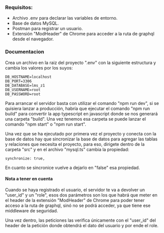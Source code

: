 ### Requisitos:

- Archivo .env para declarar las variables de entorno.
- Base de datos MySQL.
- Postman para registrar un usuario.
- Extensión "ModHeader" de Chrome para acceder a la ruta de graphql desde el navegador.


### Documentacion
Crea un archivo en la raiz del proyecto ".env" con la siguiente estructura y cambia los valores por los suyos:<br />

```
DB_HOSTNAME=localhost
DB_PORT=3306
DB_DATABASE=lms_z1
DB_USERNAME=root
DB_PASSWORD=root
```

Para arrancar el servidor basta con utilizar el comando "npm run dev", si se quisiera lanzar a producción, habría que ejecutar el comando "npm run build" para convertir la app typescript en javascript donde se nos generará una carpeta "build". Una vez tenemos esa carpeta se puede lanzar el comando "npm start" o "npm run start".

Una vez que se ha ejecutado por primera vez el proyecto y conecta con la base de datos hay que sincronizar la base de datos para agregar las tablas y relaciones que necesita el proyecto, para eso, dirigete dentro de la carpeta "src" y en el archivo "mysql.ts" cambia la propiedad:

```
synchronize: true,
```

En cuanto se sincronice vuelve a dejarlo en "false" esa propiedad.

#### Nota a tener en cuenta

Cuando se haya registrado el usuario, el servidor te va a devolver un "user_id" y un "role", esos dos parámetros son los que habrá que meter en el header de la extensión "ModHeader" de Chrome para poder tener acceso a la ruta de graphql, sinó no se podrá acceder, ya que tiene ese middleware de seguridad.

Una vez dentro, las peticiones las verifica únicamente con el "user_id" del header de la petición donde obtendrá el dato del usuario y por ende el role.